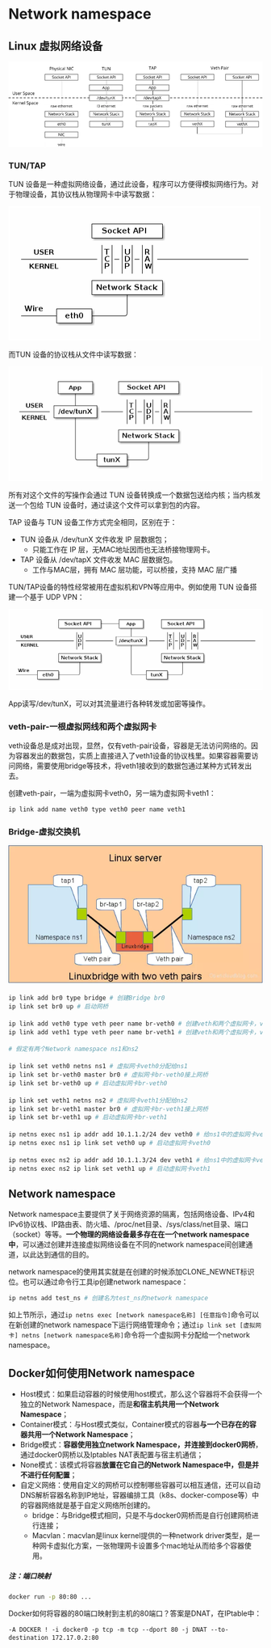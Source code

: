 # Network namespace

## Linux 虚拟网络设备

![Linux 虚拟网络设备](i/Linux虚拟网络设备.png)

### TUN/TAP

TUN 设备是一种虚拟网络设备，通过此设备，程序可以方便得模拟网络行为。对于物理设备，其协议栈从物理网卡中读写数据：

![物理](i/物理.png)

而TUN 设备的协议栈从文件中读写数据：

![TUN](i/TUN.png)

所有对这个文件的写操作会通过 TUN 设备转换成一个数据包送给内核；当内核发送一个包给 TUN 设备时，通过读这个文件可以拿到包的内容。

TAP 设备与 TUN 设备工作方式完全相同，区别在于：

* TUN 设备从 /dev/tunX 文件收发 IP 层数据包；
  * 只能工作在 IP 层，无MAC地址因而也无法桥接物理网卡。
* TAP 设备从 /dev/tapX 文件收发 MAC 层数据包。
  * 工作与MAC层，拥有 MAC 层功能，可以桥接，支持 MAC 层广播

TUN/TAP设备的特性经常被用在虚拟机和VPN等应用中。例如使用 TUN 设备搭建一个基于 UDP VPN：

![TUN VPN](i/TUN-VPN.png)

App读写/dev/tunX，可以对其流量进行各种转发或加密等操作。

### veth-pair-一根虚拟网线和两个虚拟网卡

veth设备总是成对出现，显然，仅有veth-pair设备，容器是无法访问网络的。因为容器发出的数据包，实质上直接进入了veth1设备的协议栈里。如果容器需要访问网络，需要使用bridge等技术，将veth1接收到的数据包通过某种方式转发出去。

创建veth-pair，一端为虚拟网卡veth0，另一端为虚拟网卡veth1：

```sh
ip link add name veth0 type veth0 peer name veth1
```

### Bridge-虚拟交换机

![Bridge](i/bridge.png)

```sh
ip link add br0 type bridge # 创建Bridge br0
ip link set br0 up # 启动网桥

ip link add veth0 type veth peer name br-veth0 # 创建veth和两个虚拟网卡，veth0——br-veth0
ip link add veth1 type veth peer name br-veth1 # 创建veth和两个虚拟网卡，veth1——br-veth1

# 假定有两个Network namespace ns1和ns2

ip link set veth0 netns ns1 # 虚拟网卡veth0分配给ns1
ip link set br-veth0 master br0 # 虚拟网卡br-veth0接上网桥
ip link set br-veth0 up # 启动虚拟网卡br-veth0

ip link set veth1 netns ns2 # 虚拟网卡veth1分配给ns2
ip link set br-veth1 master br0 # 虚拟网卡br-veth1接上网桥
ip link set br-veth1 up # 启动虚拟网卡br-veth1

ip netns exec ns1 ip addr add 10.1.1.2/24 dev veth0 # 给ns1中的虚拟网卡veth0分配IP
ip netns exec ns1 ip link set veth0 up # 启动虚拟网卡veth0

ip netns exec ns2 ip addr add 10.1.1.3/24 dev veth1 # 给ns1中的虚拟网卡veth1分配IP
ip netns exec ns2 ip link set veth1 up # 启动虚拟网卡veth1
```

## Network namespace

Network namespace主要提供了关于网络资源的隔离，包括网络设备、IPv4和IPv6协议栈、IP路由表、防火墙、/proc/net目录、/sys/class/net目录、端口（socket）等等。**一个物理的网络设备最多存在在一个network namespace中**，可以通过创建并连接虚拟网络设备在不同的network namespace间创建通道，以此达到通信的目的。

network namespace的使用其实就是在创建的时候添加CLONE_NEWNET标识位。也可以通过命令行工具ip创建network namespace：

```sh
ip netns add test_ns # 创建名为test_ns的network namespace
```

如上节所示，通过`ip netns exec [network namespace名称] [任意指令]`命令可以在新创建的network namespace下运行网络管理命令；通过`ip link set [虚拟网卡] netns [network namespace名称]`命令将一个虚拟网卡分配给一个network namespace。

## Docker如何使用Network namespace

* Host模式：如果启动容器的时候使用host模式，那么这个容器将不会获得一个独立的Network Namespace，而是**和宿主机共用一个Network Namespace**；
* Container模式：与Host模式类似，Container模式的容器**与一个已存在的容器共用一个Network Namespace**；
* Bridge模式：**容器使用独立network Namespace，并连接到docker0网桥**，通过docker0网桥以及Iptables NAT表配置与宿主机通信；
* None模式：该模式将容器**放置在它自己的Network Namespace中，但是并不进行任何配置**；
* 自定义网络：使用自定义的网桥可以控制哪些容器可以相互通信，还可以自动DNS解析容器名称到IP地址，容器编排工具（k8s、docker-compose等）中的容器网络就是基于自定义网络所创建的。
  * bridge：与Bridge模式相同，只是不与docker0网桥而是自行创建网桥进行连接；
  * Macvlan：macvlan是linux kernel提供的一种network driver类型，是一种网卡虚拟化方案，一张物理网卡设置多个mac地址从而给多个容器使用。

##### 注：端口映射

```sh
docker run -p 80:80 ...
```

Docker如何将容器的80端口映射到主机的80端口？答案是DNAT，在IPtable中：

```
-A DOCKER ! -i docker0 -p tcp -m tcp --dport 80 -j DNAT --to-destination 172.17.0.2:80
```

